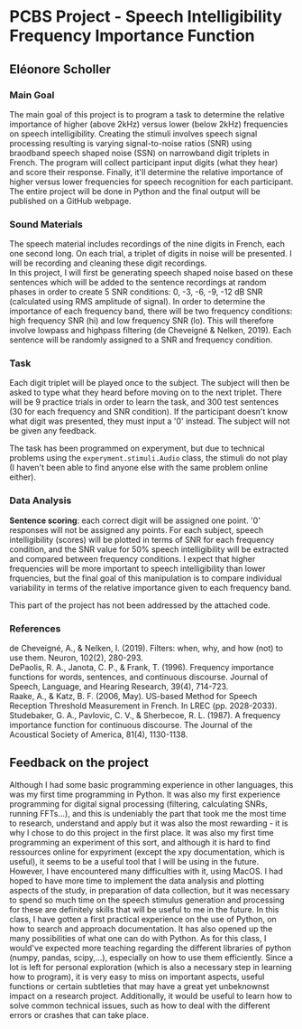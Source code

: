 # PCBS Project - Speech Intelligibility Frequency Importance Function
## Eléonore Scholler

### Main Goal
The main goal of this project is to program a task to determine the relative importance of higher (above 2kHz) versus lower (below 2kHz) frequencies on speech intelligibility. Creating the stimuli involves speech signal processing resulting is varying signal-to-noise ratios (SNR) using braodband speech shaped noise (SSN) on narrowband digit triplets in French. The program will collect participant input digits (what they hear) and score their response. Finally, it'll determine the relative importance of higher versus lower frequencies for speech recognition for each participant. The entire project will be done in Python and the final output will be published on a GitHub webpage.

### Sound Materials
The speech material includes recordings of the nine digits in French, each one second long. On each trial, a triplet of digits in noise will be presented. 
I will be recording and cleaning these digit recordings.  
In this project, I will first be generating speech shaped noise based on these sentences which will be added to the sentence recordings at random phases in order to create 5 SNR conditions: 0, -3, -6, -9, -12 dB SNR (calculated using RMS amplitude of signal). In order to determine the importance of each frequency band, there will be two frequency conditions: high frequency SNR (hi) and low frequency SNR (lo). This will therefore involve lowpass and highpass filtering (de Cheveigné & Nelken, 2019).
Each sentence will be randomly assigned to a SNR and frequency condition. 

### Task
Each digit triplet will be played once to the subject. The subject will then be asked to type what they heard before moving on to the next triplet.
There will be 9 practice trials in order to learn the task, and 300 test sentences (30 for each frequency and SNR condition). If the participant doesn't know what digit was presented, they must input a '0' instead. The subject will not be given any feedback. 

The task has been programmed on experyment, but due to technical problems using the `experyment.stimuli.Audio` class, the stimuli do not play (I haven't been able to find anyone else with the same problem online either). 

### Data Analysis
**Sentence scoring**: each correct digit will be assigned one point. '0' responses will not be assigned any points. 
For each subject, speech intelligibility (scores) will be plotted in terms of SNR for each frequency condition, and the SNR value for 50% speech intelligibility will be extracted and compared between frequency conditions. I expect that higher frequencies will be more important to speech intelligibility than lower frquencies, but the final goal of this manipulation is to compare individual variability in terms of the relative importance given to each frequency band. 

This part of the project has not been addressed by the attached code. 

### References
de Cheveigné, A., & Nelken, I. (2019). Filters: when, why, and how (not) to use them. Neuron, 102(2), 280-293.  
DePaolis, R. A., Janota, C. P., & Frank, T. (1996). Frequency importance functions for words, sentences, and continuous discourse. Journal of Speech, Language, and Hearing Research, 39(4), 714-723.  
Raake, A., & Katz, B. F. (2006, May). US-based Method for Speech Reception Threshold Measurement in French. In LREC (pp. 2028-2033).  
Studebaker, G. A., Pavlovic, C. V., & Sherbecoe, R. L. (1987). A frequency importance function for continuous discourse. The Journal of the Acoustical Society of America, 81(4), 1130-1138.  

## Feedback on the project 

Although I had some basic programming experience in other languages, this was my first time programming in Python. It was also my first experience programming for digital signal processing (filtering, calculating SNRs, running FFTs...), and this is undeniably the part that took me the most time to research, understand and apply but it was also the most rewarding - it is why I chose to do this project in the first place. It was also my first time programming an experiment of this sort, and although it is hard to find ressources online for expyriment (except the xpy documentation, which is useful), it seems to be a useful tool that I will be using in the future. However, I have encountered many difficulties with it, using MacOS. I had hoped to have more time to implement the data analysis and plotting aspects of the study, in preparation of data collection, but it was necessary to spend so much time on the speech stimulus generation and processing for these are definitely skills that will be useful to me in the future. 
In this class, I have gotten a first practical experience on the use of Python, on how to search and approach documentation. It has also opened up the many possibilities of what one can do with Python. As for this class, I would've expected more teaching regarding the different libraries of python (numpy, pandas, scipy,...), especially on how to use them efficiently. Since a lot is left for personal exploration (which is also a necessary step in learning how to program), it is very easy to miss on important aspects, useful functions or certain subtleties that may have a great yet unbeknownst impact on a research project. Additionally, it would be useful to learn how to solve common technical issues, such as how to deal with the different errors or crashes that can take place. 

